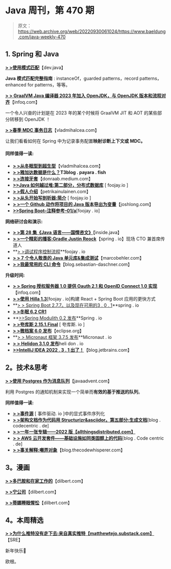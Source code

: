 # Java 周刊，第 470 期

> 原文：<https://web.archive.org/web/20220930061024/https://www.baeldung.com/java-weekly-470>

## 1. **Spring 和 Java**

[**> >使用模式匹配**](https://web.archive.org/web/20221230132900/https://dev.java/learn/pattern-matching/)【dev.java】

**Java 模式匹配完整指南** : instanceOf，guarded patterns，record patterns，enhanced for patterns，等等。

**[> > GraalVM Java 编译器 2023 年加入 OpenJDK，与 OpenJDK 版本和流程对齐](https://web.archive.org/web/20221230132900/https://www.infoq.com/articles/graalvm-java-compilers-openjdk/?utm_campaign=infoq_content&utm_source=infoq&utm_medium=feed&utm_term=Java)**【infoq.com】

一个令人兴奋的计划是在 2023 年的某个时候将 GraalVM JIT 和 AOT 的某些部分转移到 OpenJDK ！

**[> >春季 MDC 事务日志](https://web.archive.org/web/20221230132900/https://vladmihalcea.com/spring-mdc-transaction-logging/)**【vladmihalcea.com】

让我们看看如何在 Spring 中为记录事务配置**映射诊断上下文或 MDC。**

#### **同样值得一读:**

*   **[> >从冬眠型到超生型](https://web.archive.org/web/20221230132900/https://vladmihalcea.com/hibernate-types-hypersistence-utils/)**【vladmihalcea.com】
*   **[> >雅加达数据是什么？](https://web.archive.org/web/20221230132900/https://blog.payara.fish/what-is-jakarta-data)T3blog . payara . fish**
*   **[> >连接牙套](https://web.archive.org/web/20221230132900/https://donraab.medium.com/connect-the-braces-6f3ed53beecd)**【donraab.medium.com】
*   **[>>Java 如何越过堆:第二部分，分布式数据库](https://web.archive.org/web/20221230132900/https://foojay.io/today/how-java-litters-beyond-the-heap-part-2-distributed-databases/)** [ foojay.io ]
*   **[> >假人介绍](https://web.archive.org/web/20221230132900/https://www.petrikainulainen.net/programming/testing/introduction-to-dummies/)**【petrikainulainen.com】
*   **[> >从头开始写剖析器:简介](https://web.archive.org/web/20221230132900/https://foojay.io/today/writing-a-profiler-from-scratch-introduction/)** [ foojay.io ]
*   **[> >一个 Github 动作将项目的 Java 版本导出为变量](https://web.archive.org/web/20221230132900/https://joshlong.com/jl/blogpost/github-action-export-java-version.html)**【joshlong.com】
*   **[>>Spring Boot–注释参考–01/a](https://web.archive.org/web/20221230132900/https://foojay.io/today/spring-boot-annotation-reference-01-a/)**[foojay . io]

**网络研讨会和演示:**

*   **[> >第 28 集《Java 语言——国情咨文》](https://web.archive.org/web/20221230132900/https://inside.java/2022/12/23/podcast-028/)**【inside.java】
*   **[> >一个精彩的播客:Gradle Justin Reock](https://web.archive.org/web/20221230132900/https://spring.io/blog/2022/12/22/a-bootiful-podcast-field-cto-and-chief-evangelist-at-gradle-justin-reock)**【spring . io】现场 CTO 兼首席传道人
*   **[> >调试程序控制流程](https://web.archive.org/web/20221230132900/https://foojay.io/today/debugging-program-control-flow/)**foojay . io
*   [**> > 7 个令人敬畏的 Java 单元库&集成测试**](https://web.archive.org/web/20221230132900/https://www.youtube.com/watch?v=JVPHSdHViMg)【marcobehler.com】
*   **[> >我最常用的 CLI 命令](https://web.archive.org/web/20221230132900/https://blog.sebastian-daschner.com/entries/most-used-cli-commands)**【blog.sebastian-daschner.com】

**升级时间:**

*   **[> > Spring 授权服务器 1.0 提供 Oauth 2.1 和 OpenID Connect 1.0 实现](https://web.archive.org/web/20221230132900/https://www.infoq.com/news/2022/12/spring-authorization-server-1-0/?utm_campaign=infoq_content&utm_source=infoq&utm_medium=feed&utm_term=Java)**【infoq.com】
*   **[> >使用 Hilla 1.3](https://web.archive.org/web/20221230132900/https://foojay.io/today/a-faster-way-to-build-react-spring-boot-apps-using-hilla-1-3/)**[foojay . io]构建 React + Spring Boot 应用的更快方式
*   **[> > Spring Boot 2.7.7。以及现在可用的](https://web.archive.org/web/20221230132900/https://spring.io/blog/2022/12/22/spring-boot-2-7-7-available-now)[3 . 0 . 1](https://web.archive.org/web/20221230132900/https://spring.io/blog/2022/12/22/spring-boot-3-0-1-available-now)**spring . io
*   **[> >冬眠 6.2 CR1](https://web.archive.org/web/20221230132900/https://in.relation.to/2022/12/22/orm-62-cr1/)**
*   **[>>Spring Modulith 0.2 发布](https://web.archive.org/web/20221230132900/https://spring.io/blog/2022/12/23/spring-modulith-0-2-released)**Spring . io
*   [**> >夸库斯 2.15.1.Final**](https://web.archive.org/web/20221230132900/https://github.com/quarkusio/quarkus/releases/tag/2.15.1.Final) [ 夸库斯. io ]
*   [**> >微档案 6.0 发布**](https://web.archive.org/web/20221230132900/https://github.com/eclipse/microprofile/releases/tag/6.0)【eclipse.org】
*   **[> > Micronaut 框架 3.7.5 发布](https://web.archive.org/web/20221230132900/https://github.com/micronaut-projects/micronaut-core/releases/tag/v3.7.5)**Micronaut . io
*   [**> > Helidon 3.1.0 发布**](https://web.archive.org/web/20221230132900/https://github.com/helidon-io/helidon/releases/tag/3.1.0)heli don . io
*   [**>>IntelliJ IDEA 2022 . 3 . 1 出了！**](https://web.archive.org/web/20221230132900/https://blog.jetbrains.com/idea/2022/12/intellij-idea-2022-3-1/)【blog.jetbrains.com】

## **2。技术&思考**

**[> >使用 Postgres 作为消息队列](https://web.archive.org/web/20221230132900/https://www.javaadvent.com/2022/12/using-postgres-as-a-message-queue.html)**【javaadvent.com】

利用 Postgres 的通知机制来实现一个简单而**有效的基于推送的队列**。

**同样值得一读:**

*   **[> >事件源](https://web.archive.org/web/20221230132900/https://event-driven.io/en/explicit_events_serialisation_in_event_sourcing/)** [ 事件驱动. io ]中的显式事件序列化
*   **[> >架构文档作为代码用 Structurizr&asciidor。第五部分:生成文档](https://web.archive.org/web/20221230132900/https://blog.codecentric.de/architecture-docs-as-code-structurizr-asciidoctor-part-5-generating-documentation)**[blog . codecentric . de]
*   **[> >一年一张专辑——2022 版【allthingsdistributed.com】](https://web.archive.org/web/20221230132900/https://www.allthingsdistributed.com/2022/12/an-album-for-each-year-2022.html)**
*   **[> > AWS 云开发套件——基础设施如同类固醇上的代码](https://web.archive.org/web/20221230132900/https://blog.codecentric.de/aws-cloud-development-kit-infrastructure-as-code-on-steroids)**[blog . Code centric . de]
*   **[> >事关解释:嘲弄对象](https://web.archive.org/web/20221230132900/https://blog.thecodewhisperer.com/permalink/a-matter-of-interpretation-with-mock-objects)**【blog.thecodewhisperer.com】

## **3。漫画**

**[> >多巴胺和在家工作的](https://web.archive.org/web/20221230132900/https://dilbert.com/strip/2022-12-30)**【dilbert.com】

**[> >宁公司](https://web.archive.org/web/20221230132900/https://dilbert.com/strip/2022-12-29)**【dilbert.com】

**[> >蒂娜睡眼惺忪](https://web.archive.org/web/20221230132900/https://dilbert.com/strip/2022-12-28)**【dilbert.com】

## **4。本周精选**

**[> >为什么推特没有走下去:来自真实推特【matthewtejo.substack.com】](https://web.archive.org/web/20221230132900/https://matthewtejo.substack.com/p/why-twitter-didnt-go-down-from-a)**【SRE】

新年快乐🙂

欧根。